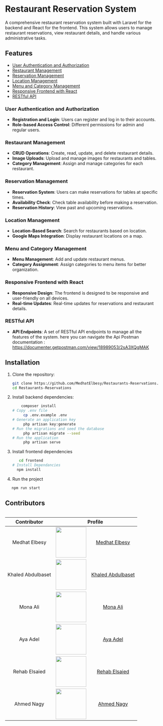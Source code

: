 # Restaurant Reservation System

A comprehensive restaurant reservation system built with Laravel for the backend and React for the frontend. This system allows users to manage restaurant reservations, view restaurant details, and handle various administrative tasks.

## Features

- [User Authentication and Authorization](#user-authentication-and-authorization)
- [Restaurant Management](#restaurant-management)
- [Reservation Management](#reservation-management)
- [Location Management](#location-management)
- [Menu and Category Management](#menu-and-category-management)
- [Responsive Frontend with React](#responsive-frontend-with-react)
- [RESTful API](#restful-api)

### User Authentication and Authorization
- **Registration and Login**: Users can register and log in to their accounts.
- **Role-based Access Control**: Different permissions for admin and regular users.

### Restaurant Management
- **CRUD Operations**: Create, read, update, and delete restaurant details.
- **Image Uploads**: Upload and manage images for restaurants and tables.
- **Category Management**: Assign and manage categories for each restaurant.

### Reservation Management
- **Reservation System**: Users can make reservations for tables at specific times.
- **Availability Check**: Check table availability before making a reservation.
- **Reservation History**: View past and upcoming reservations.

### Location Management
- **Location-Based Search**: Search for restaurants based on location.
- **Google Maps Integration**: Display restaurant locations on a map.

### Menu and Category Management
- **Menu Management**: Add and update restaurant menus.
- **Category Assignment**: Assign categories to menu items for better organization.

### Responsive Frontend with React
- **Responsive Design**: The frontend is designed to be responsive and user-friendly on all devices.
- **Real-time Updates**: Real-time updates for reservations and restaurant details.

### RESTful API
- **API Endpoints**: A set of RESTful API endpoints to manage all the features of the system.
here you can navigate the Api Postman documentation : https://documenter.getpostman.com/view/18989053/2sA3XQgMAK 

## Installation

1. Clone the repository:
   ```bash
   git clone https://github.com/MedhatElbesy/Restaurants-Reservations.git
   cd Restaurants-Reservations

2. Install backend dependencies:
   ```bash
       composer install
   # Copy .env file
        cp .env.example .env
   # Generate an application key
        php artisan key:generate
   # Run the migrations and seed the database
        php artisan migrate --seed
   # Run the application
        php artisan serve

3. Install frontend dependencies     
    ```bash
       cd frontend
    # Install Dependancies
      npm install
   ```
4. Run the project
```bash
   npm run start
```
## Contributors

   <div style="display: flex; justify-content: center; width: 100%;">
     <table style="width: 100%; max-width: 800px; text-align: center;">
       <thead>
         <tr>
           <th>Contributor</th>
           <th colspan='2'>Profile</th>
         </tr>
       </thead>
       <tbody>
         <tr>
           <td>Medhat Elbesy</td>
           <td><img src="https://avatars.githubusercontent.com/u/152287116?v=4" width="100" height="100"></td>
           <td><a href="https://github.com/MedhatElbesy">Medhat Elbesy</a></td>
         </tr>
         <tr>
           <td>Khaled Abdulbaset</td>
           <td><img src="https://avatars.githubusercontent.com/u/69148186?v=4" width="100" height="100"></td>
           <td><a href="https://github.com/Khaled-Abdelbaset">Khaled Abdulbaset</a></td>
         </tr>
         <tr>
           <td>Mona Ali</td>
           <td><img src="https://avatars.githubusercontent.com/u/96702708?v=4" width="100" height="100"></td>
           <td><a href="https://github.com/Mona-Ali-Mostafa98">Mona Ali</a></td>
         </tr>
         <tr>
           <td>Aya Adel</td>
           <td><img src="https://avatars.githubusercontent.com/u/156436119?v=4" width="100" height="100"></td>
           <td><a href="https://github.com/ayaadel1346">Aya Adel</a></td>
         </tr>
         <tr>
           <td>Rehab Elsaied</td>
           <td><img src="https://avatars.githubusercontent.com/u/69490304?v=4" width="100" height="100"></td>
           <td><a href="https://github.com/Rehab5">Rehab Elsaied</a></td>
         </tr>
         <tr>
           <td>Ahmed Nagy</td>
           <td><img src="https://avatars.githubusercontent.com/u/116142339?v=4" width="100" height="100"></td>
           <td><a href="https://github.com/Blitz576">Ahmed Nagy</a></td>
         </tr>
       </tbody>
     </table>
   </div>
   


